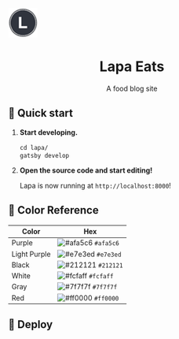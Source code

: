<p align="center">
  <div>
    <img alt="Lapa" src="./src/images/favicon-lapa.png" width="60" />
  </div>
</p>
<h1 align="center">
  Lapa Eats
</h1>
<p align="center">
  A food blog site
</p>

## 🚀 Quick start

1.  **Start developing.**

    ```shell
    cd lapa/
    gatsby develop
    ```

2.  **Open the source code and start editing!**

    Lapa is now running at `http://localhost:8000`!

## 🎨 Color Reference

| Color          | Hex                                                                |
| -------------- | ------------------------------------------------------------------ |
| Purple         | ![#afa5c6](https://via.placeholder.com/10/afa5c6?text=+) `#afa5c6` |
| Light Purple   | ![#e7e3ed](https://via.placeholder.com/10/e7e3ed?text=+) `#e7e3ed` |
| Black          | ![#212121](https://via.placeholder.com/10/212121?text=+) `#212121` |
| White          | ![#fcfaff](https://via.placeholder.com/10/fcfaff?text=+) `#fcfaff` |
| Gray           | ![#7f7f7f](https://via.placeholder.com/10/7f7f7f?text=+) `#7f7f7f` |
| Red            | ![#ff0000](https://via.placeholder.com/10/ff0000?text=+) `#ff0000` |

## 💫 Deploy
